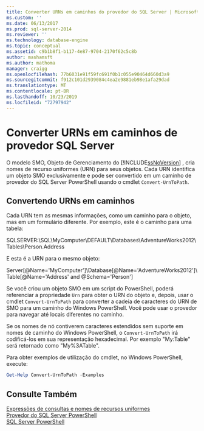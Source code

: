 ```yaml
---
title: Converter URNs em caminhos do provedor do SQL Server | Microsoft Docs
ms.custom: ''
ms.date: 06/13/2017
ms.prod: sql-server-2014
ms.reviewer: ''
ms.technology: database-engine
ms.topic: conceptual
ms.assetid: c9b1b8f1-b117-4e87-9704-2170f62c5c8b
author: mashamsft
ms.author: mathoma
manager: craigg
ms.openlocfilehash: 77b6031e91f59fc691f0b1c055e90464d660d3a9
ms.sourcegitcommit: f912c101d2939084c4ea2e9881eb98e1afa29dad
ms.translationtype: MT
ms.contentlocale: pt-BR
ms.lasthandoff: 10/23/2019
ms.locfileid: "72797942"
---
```

# <a name="convert-urns-to-sql-server-provider-paths"></a>Converter URNs em caminhos de provedor SQL Server
  O modelo SMO, Objeto de Gerenciamento do [!INCLUDE[ssNoVersion](../includes/ssnoversion-md.md)] , cria nomes de recurso uniformes (URN) para seus objetos. Cada URN identifica um objeto SMO exclusivamente e pode ser convertido em um caminho de provedor do SQL Server PowerShell usando o cmdlet `Convert-UrnToPath`.  
  
## <a name="converting-urns-to-paths"></a>Convertendo URNs em caminhos  
 Cada URN tem as mesmas informações, como um caminho para o objeto, mas em um formulário diferente. Por exemplo, este é o caminho para uma tabela:  
  
 SQLSERVER:\SQL\MyComputer\DEFAULT\Databases\AdventureWorks2012\Tables\Person.Address  
  
 E esta é a URN para o mesmo objeto:  
  
 Server[@Name='MyComputer']\Database[@Name='AdventureWorks2012']\Table[@Name='Address' and @Schema='Person']  
  
 Se você criou um objeto SMO em um script do PowerShell, poderá referenciar a propriedade `Urn` para obter o URN do objeto e, depois, usar o cmdlet `Convert-UrnToPath` para converter a cadeia de caracteres do URN de SMO para um caminho do Windows PowerShell. Você pode usar o provedor para navegar até locais diferentes no caminho.  
  
 Se os nomes de nó contiverem caracteres estendidos sem suporte em nomes de caminho do Windows PowerShell, o `Convert-UrnToPath` irá codificá-los em sua representação hexadecimal. Por exemplo "My:Table" será retornado como "My%3ATable".  
  
 Para obter exemplos de utilização do cmdlet, no Windows PowerShell, execute:  
  
```powershell
Get-Help Convert-UrnToPath -Examples  
```  
  
## <a name="see-also"></a>Consulte Também  
 [Expressões de consultas e nomes de recursos uniformes](../powershell/query-expressions-and-uniform-resource-names.md)   
 [Provedor do SQL Server PowerShell](../powershell/sql-server-powershell-provider.md)   
 [SQL Server PowerShell](../powershell/sql-server-powershell.md)  
